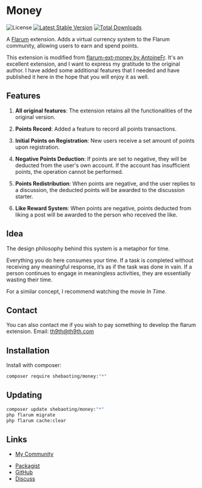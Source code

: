 # Money

![License](https://img.shields.io/badge/license-MIT-blue.svg) [![Latest Stable Version](https://img.shields.io/packagist/v/shebaoting/money.svg)](https://packagist.org/packages/shebaoting/money) [![Total Downloads](https://img.shields.io/packagist/dt/shebaoting/money.svg)](https://packagist.org/packages/shebaoting/money)

A [Flarum](http://flarum.org) extension. Adds a virtual currency system to the Flarum community, allowing users to earn and spend points.

This extension is modified from [flarum-ext-money by AntoineFr](https://github.com/AntoineFr/flarum-ext-money). It's an excellent extension, and I want to express my gratitude to the original author. I have added some additional features that I needed and have published it here in the hope that you will enjoy it as well.

## Features

1. **All original features**: The extension retains all the functionalities of the original version.

2. **Points Record**: Added a feature to record all points transactions.

3. **Initial Points on Registration**: New users receive a set amount of points upon registration.

4. **Negative Points Deduction**: If points are set to negative, they will be deducted from the user's own account. If the account has insufficient points, the operation cannot be performed.

5. **Points Redistribution**: When points are negative, and the user replies to a discussion, the deducted points will be awarded to the discussion starter.

6. **Like Reward System**: When points are negative, points deducted from liking a post will be awarded to the person who received the like.

## Idea

   The design philosophy behind this system is a metaphor for time.

   Everything you do here consumes your time. If a task is completed without receiving any meaningful response, it’s as if the task was done in vain. If a person continues to engage in meaningless activities, they are essentially wasting their time.

   For a similar concept, I recommend watching the movie _In Time_.

## Contact
You can also contact me if you wish to pay something to develop the flarum extension.
Email: th9th@th9th.com

## Installation

Install with composer:

```sh
composer require shebaoting/money:"*"
```

## Updating

```sh
composer update shebaoting/money:"*"
php flarum migrate
php flarum cache:clear
```

## Links
* [My Community](https://wyz.xyz)
- [Packagist](https://packagist.org/packages/shebaoting/money)
- [GitHub](https://github.com/shebaoting/money)
- [Discuss](https://discuss.flarum.org/d/PUT_DISCUSS_SLUG_HERE)
